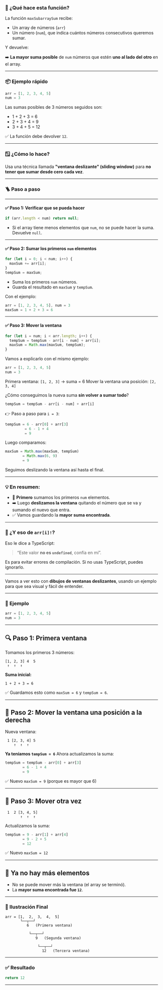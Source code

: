 
### 🧠 ¿Qué hace esta función?

La función `maxSubarraySum` recibe:

* Un array de números (`arr`)
* Un número (`num`), que indica cuántos números consecutivos queremos sumar.

Y devuelve:

➡️ **La mayor suma posible** de `num` números que estén **uno al lado del otro** en el array.

---

### 📦 Ejemplo rápido

```ts
arr = [1, 2, 3, 4, 5]
num = 3
```

Las sumas posibles de 3 números seguidos son:

* 1 + 2 + 3 = 6
* 2 + 3 + 4 = 9
* 3 + 4 + 5 = 12

✅ La función debe devolver `12`.

---

### 🪟 ¿Cómo lo hace?

Usa una técnica llamada **"ventana deslizante" (sliding window)** para **no tener que sumar desde cero cada vez**.

---

### 🪜 Paso a paso

---

#### ✅ Paso 1: Verificar que se pueda hacer

```ts
if (arr.length < num) return null;
```

* Si el array tiene menos elementos que `num`, no se puede hacer la suma. Devuelve `null`.

---

#### ✅ Paso 2: Sumar los primeros `num` elementos

```ts
for (let i = 0; i < num; i++) {
  maxSum += arr[i];
}
tempSum = maxSum;
```

* Suma los primeros `num` números.
* Guarda el resultado en `maxSum` y `tempSum`.

Con el ejemplo:

```ts
arr = [1, 2, 3, 4, 5], num = 3
maxSum = 1 + 2 + 3 = 6
```

---

#### ✅ Paso 3: Mover la ventana

```ts
for (let i = num; i < arr.length; i++) {
  tempSum = tempSum - arr[i - num] + arr[i];
  maxSum = Math.max(maxSum, tempSum);
}
```

Vamos a explicarlo con el mismo ejemplo:

```ts
arr = [1, 2, 3, 4, 5]
num = 3
```

Primera ventana: `[1, 2, 3]` → suma = 6
Mover la ventana una posición: `[2, 3, 4]`

¿Cómo conseguimos la nueva suma **sin volver a sumar todo**?

```ts
tempSum = tempSum - arr[i - num] + arr[i]
```

👉 Paso a paso para `i = 3`:

```ts
tempSum = 6 - arr[0] + arr[3]
         = 6 - 1 + 4
         = 9
```

Luego comparamos:

```ts
maxSum = Math.max(maxSum, tempSum)
        = Math.max(6, 9)
        = 9
```

Seguimos deslizando la ventana así hasta el final.

---

### 💡 En resumen:

* 🧮 **Primero** sumamos los primeros `num` elementos.
* ➡️ Luego **deslizamos la ventana** quitando el número que se va y sumando el nuevo que entra.
* ✅ Vamos guardando la **mayor suma encontrada**.

---

### 🧼 ¿Y eso de `arr[i]!`?

Eso le dice a TypeScript:

> “Este valor **no es `undefined`**, confía en mí”.

Es para evitar errores de compilación. Si no usas TypeScript, puedes ignorarlo.

---

Vamos a ver esto con **dibujos de ventanas deslizantes**, usando un ejemplo para que sea visual y fácil de entender.

---

### 🧪 Ejemplo

```ts
arr = [1, 2, 3, 4, 5]
num = 3
```

---

## 🔍 Paso 1: Primera ventana

Tomamos los primeros 3 números:

```
[1, 2, 3] 4  5
 ↑  ↑  ↑
```

**Suma inicial:**

```
1 + 2 + 3 = 6
```

✅ Guardamos esto como `maxSum = 6` y `tempSum = 6`.

---

## 🔁 Paso 2: Mover la ventana una posición a la derecha

Nueva ventana:

```
 1 [2, 3, 4] 5
    ↑  ↑  ↑
```

**Ya teníamos `tempSum = 6`**
Ahora actualizamos la suma:

```ts
tempSum = tempSum - arr[0] + arr[3]
        = 6 - 1 + 4
        = 9
```

✅ Nuevo `maxSum = 9` (porque es mayor que 6)

---

## 🔁 Paso 3: Mover otra vez

```
 1  2 [3, 4, 5]
       ↑  ↑  ↑
```

Actualizamos la suma:

```ts
tempSum = 9 - arr[1] + arr[4]
        = 9 - 2 + 5
        = 12
```

✅ Nuevo `maxSum = 12`

---

## 🚫 Ya no hay más elementos

* No se puede mover más la ventana (el array se terminó).
* La **mayor suma encontrada fue `12`**.

---

### 🧠 Ilustración Final

```
arr = [1,  2,  3,  4,  5]
       └──┬──┘
          6   (Primera ventana)

           └──┬──┘
              9   (Segunda ventana)

               └──┬──┘
                 12   (Tercera ventana)
```

---

### ✅ Resultado

```ts
return 12
```

---

